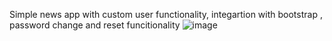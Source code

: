 Simple news app with custom user functionality, integartion with bootstrap , password change and reset funcitionality
![image](https://github.com/user-attachments/assets/cce6bf93-c8a0-4979-ae20-510c186e562c)
